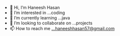 - 👋 Hi, I’m Haneesh Hasan
- 👀 I’m interested in ...coding 
- 🌱 I’m currently learning ...java
- 💞️ I’m looking to collaborate on ...projects
- 📫 How to reach me ...haneeshhasan57@gmail.com

<!---
haneeshhasan/haneeshhasan is a ✨ special ✨ repository because its `README.md` (this file) appears on your GitHub profile.
You can click the Preview link to take a look at your changes.
--->
